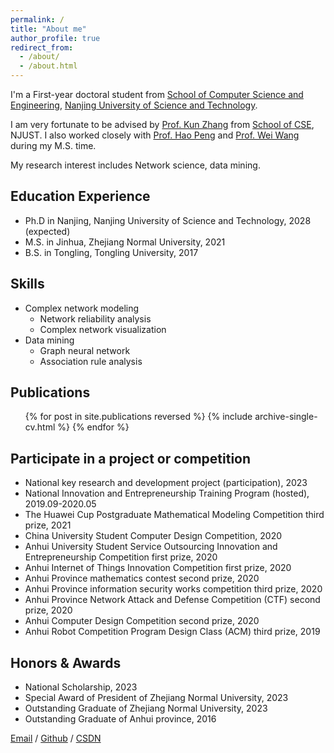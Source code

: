 ```yaml
---
permalink: /
title: "About me"
author_profile: true
redirect_from: 
  - /about/
  - /about.html
---
```


I'm a First-year doctoral student from [School of Computer Science and Engineering](https://cs.njust.edu.cn/), [Nanjing University of Science and Technology](https://www.njust.edu.cn/). 

I am very fortunate to be advised by [Prof. Kun Zhang](http://kunzhangcn.net/) from [School of CSE](https://www.njust.edu.cn/), NJUST. I also worked closely with [Prof. Hao Peng](https://mypage.zjnu.edu.cn/hpeng/zh_CN/) and [Prof. Wei Wang](https://gwgl.cqmu.edu.cn/info/1214/5264.htm) during my M.S. time.

My research interest includes Network science, data mining.

## Education Experience
* Ph.D in Nanjing, Nanjing University of Science and Technology, 2028 (expected)
* M.S. in Jinhua, Zhejiang Normal University, 2021
* B.S. in Tongling, Tongling University, 2017

## Skills
* Complex network modeling
  * Network reliability analysis
  * Complex network visualization
* Data mining
  * Graph neural network
  * Association rule analysis

## Publications
  <ul>{% for post in site.publications reversed %}
    {% include archive-single-cv.html %}
  {% endfor %}</ul>
  
## Participate in a project or competition
* National key research and development project (participation), 2023
* National Innovation and Entrepreneurship Training Program (hosted), 2019.09-2020.05
* The Huawei Cup Postgraduate Mathematical Modeling Competition third prize, 2021
* China University Student Computer Design Competition, 2020
* Anhui University Student Service Outsourcing Innovation and Entrepreneurship Competition first prize, 2020
* Anhui Internet of Things Innovation Competition first prize, 2020
* Anhui Province mathematics contest second prize, 2020
* Anhui Province information security works competition third prize, 2020
* Anhui Province Network Attack and Defense Competition (CTF) second prize, 2020
* Anhui Computer Design Competition second prize, 2020
* Anhui Robot Competition Program Design Class (ACM) third prize, 2019

## Honors & Awards
* National Scholarship, 2023
* Special Award of President of Zhejiang Normal University, 2023
* Outstanding Graduate of Zhejiang Normal University, 2023
* Outstanding Graduate of Anhui province, 2016

[Email](mailto:XX@NJUST.edu.cn) / [Github](https://github.com/Lingxianwen) / [CSDN](https://lingxw.blog.csdn.net/)

